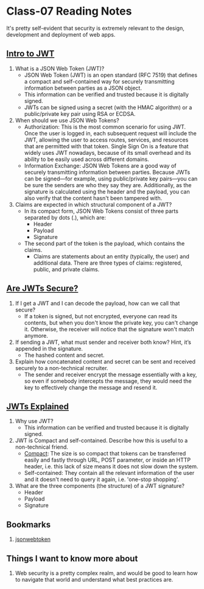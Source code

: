 # Class-07 Reading Notes

It's pretty self-evident that security is extremely relevant to the design, development and deployment of web apps.

## [Intro to JWT](https://jwt.io/introduction/)

1. What is a JSON Web Token (JWT)?
    * JSON Web Token (JWT) is an open standard (RFC 7519) that defines a compact and self-contained way for securely transmitting information between parties as a JSON object. 
    * This information can be verified and trusted because it is digitally signed. 
    * JWTs can be signed using a secret (with the HMAC algorithm) or a public/private key pair using RSA or ECDSA.
2. When should we use JSON Web Tokens?
    * Authorization: This is the most common scenario for using JWT. Once the user is logged in, each subsequent request will include the JWT, allowing the user to access routes, services, and resources that are permitted with that token. Single Sign On is a feature that widely uses JWT nowadays, because of its small overhead and its ability to be easily used across different domains.
    * Information Exchange: JSON Web Tokens are a good way of securely transmitting information between parties. Because JWTs can be signed—for example, using public/private key pairs—you can be sure the senders are who they say they are. Additionally, as the signature is calculated using the header and the payload, you can also verify that the content hasn't been tampered with.
3. Claims are expected in which structural component of a JWT?
    * In its compact form, JSON Web Tokens consist of three parts separated by dots (.), which are:
      * Header
      * Payload
      * Signature
    * The second part of the token is the payload, which contains the claims.
      * Claims are statements about an entity (typically, the user) and additional data. There are three types of claims: registered, public, and private claims.

## [Are JWTs Secure?](https://stackoverflow.com/questions/27301557/if-you-can-decode-jwt-how-are-they-secure)

1. If I get a JWT and I can decode the payload, how can we call that secure?
    * If a token is signed, but not encrypted, everyone can read its contents, but when you don't know the private key, you can't change it. Otherwise, the receiver will notice that the signature won't match anymore.
2. If sending a JWT, what must sender and receiver both know? Hint, it’s appended in the signature.
    * The hashed content and secret.
3. Explain how concatenated content and secret can be sent and received securely to a non-technical recruiter.
    * The sender and receiver encrypt the message essentially with a key, so even if somebody intercepts the message, they would need the key to effectively change the message and resend it.

## [JWTs Explained](https://www.youtube.com/watch?v=926mknSW9Lo)

1. Why use JWT?
    * This information can be verified and trusted because it is digitally signed.
2. JWT is Compact and self-contained. Describe how this is useful to a non-technical friend.
    * [Compact](https://www.linkedin.com/pulse/demystifying-json-web-token-jwt-sanchit-khurana/): The size is so compact that tokens can be transferred easily and fastly through URL, POST parameter, or inside an HTTP header, i.e. this lack of size means it does not slow down the system.
    * Self-contained: They contain all the relevant information of the user and it doesn't need to query it again, i.e. 'one-stop shopping'.
3. What are the three components (the structure) of a JWT signature?
    * Header
    * Payload
    * Signature


## Bookmarks

1. [jsonwebtoken](https://www.npmjs.com/package/jsonwebtoken)


## Things I want to know more about

1. Web security is a pretty complex realm, and would be good to learn how to navigate that world and understand what best practices are.